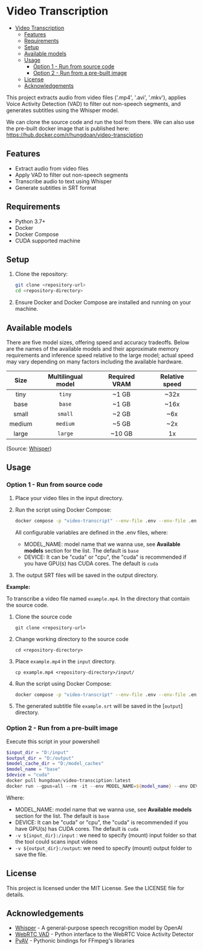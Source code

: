 ﻿

# Video Transcription
- [Video Transcription](#video-transcription)
  - [Features](#features)
  - [Requirements](#requirements)
  - [Setup](#setup)
  - [Available models](#available-models)
  - [Usage](#usage)
    - [Option 1 - Run from source code](#option-1---run-from-source-code)
    - [Option 2 - Run from a pre-built image](#option-2---run-from-a-pre-built-image)
  - [License](#license)
  - [Acknowledgements](#acknowledgements)


This project extracts audio from video files ('.mp4', '.avi', '.mkv'), applies Voice Activity Detection (VAD) to filter out non-speech segments, and generates subtitles using the Whisper model.

We can clone the source code and run the tool from there. We can also use the pre-built docker image that is published here: https://hub.docker.com/r/hungdoan/video-transciption

## Features

- Extract audio from video files
- Apply VAD to filter out non-speech segments
- Transcribe audio to text using Whisper
- Generate subtitles in SRT format

## Requirements

- Python 3.7+
- Docker
- Docker Compose
- CUDA supported machine

## Setup

1. Clone the repository:
    ```sh
    git clone <repository-url>
    cd <repository-directory>
    ```

2. Ensure Docker and Docker Compose are installed and running on your machine.

## Available models
There are five model sizes, offering speed and accuracy tradeoffs. Below are the names of the available models and their approximate memory requirements and inference speed relative to the large model; actual speed may vary depending on many factors including the available hardware.

|  Size  | Multilingual model | Required VRAM | Relative speed |
|:------:|:------------------:|:-------------:|:--------------:|
|  tiny  |  `tiny`       |     ~1 GB     |      ~32x      |
|  base  |  `base`       |     ~1 GB     |      ~16x      |
| small  |  `small`       |     ~2 GB     |      ~6x       |
| medium |  `medium`      |     ~5 GB     |      ~2x       |
| large  |  `large`       |    ~10 GB     |       1x       | 

(Source: [Whisper](https://github.com/openai/whisper))

## Usage
### Option 1 - Run from source code
1. Place your video files in the input directory.
2. Run the script using Docker Compose:
    ```sh
    docker compose -p "video-transcript" --env-file .env --env-file .env.base up --build --remove-orphans
    ```
    All configurable variables are defined in the .env files, where: 
    - MODEL_NAME: model name that we wanna use, see **Available models** section for the list. The default is `base`
    - DEVICE: It can be "cuda" or "cpu", the "cuda" is recommended if you have GPU(s) has CUDA cores. The default is `cuda`


3. The output SRT files will be saved in the output directory.


**Example:**

To transcribe a video file named `example.mp4`. 
In the directory that contain the source code.
1. Clone the source code
    ```
    git clone <repository-url>
    ```
2. Change working directory to the source code
    ```
    cd <repository-directory>
    ```
3. Place `example.mp4` in the `input` directory.
    ```
    cp example.mp4 <repository-directory>/input/
    ```
4. Run the script using Docker Compose:
    ```sh
    docker compose -p "video-transcript" --env-file .env --env-file .env.base up --build --remove-orphans
    ```
3. The generated subtitle file `example.srt` will be saved in the [`output`] directory.

### Option 2 - Run from a pre-built image
Execute this script in your powershell
```powershell
$input_dir = "D:/input" 
$output_dir = "D:/output" 
$model_cache_dir = "D:/model_caches"
$model_name = "base" 
$device = "cuda" 
docker pull hungdoan/video-transciption:latest
docker run --gpus=all --rm -it --env MODEL_NAME=${model_name} --env DEVICE=${device} -v ${input_dir}:/input -v ${output_dir}:/output -v ${model_cache_dir}:/root/.cache/whisper hungdoan/video-transciption:latest 
```
Where: 
- MODEL_NAME: model name that we wanna use, see **Available models** section for the list. The default is `base`
- DEVICE: It can be "cuda" or "cpu", the "cuda" is recommended if you have GPU(s) has CUDA cores. The default is `cuda`
- `-v ${input_dir}:/input` : we need to specify (mount) input folder so that the tool could scans input videos
- `-v ${output_dir}:/output`: we need to specify (mount) output folder to save the file. 

## License

This project is licensed under the MIT License. See the LICENSE file for details.

## Acknowledgements

- [Whisper](https://github.com/openai/whisper) - A general-purpose speech recognition model by OpenAI
- [WebRTC VAD](https://github.com/wiseman/py-webrtcvad) - Python interface to the WebRTC Voice Activity Detector
- [PyAV](https://github.com/mikeboers/PyAV) - Pythonic bindings for FFmpeg's libraries
